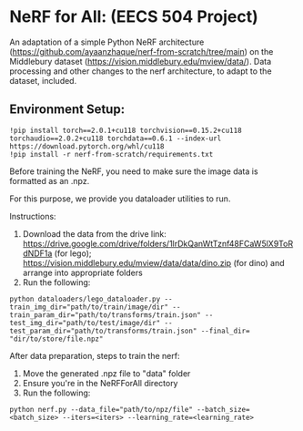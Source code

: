 # NeRF for All: (EECS 504 Project)

An adaptation of a simple Python NeRF architecture (https://github.com/ayaanzhaque/nerf-from-scratch/tree/main) on the Middlebury dataset (https://vision.middlebury.edu/mview/data/). Data processing and other changes to the nerf architecture, to adapt to the dataset, included.

## Environment Setup:

```
!pip install torch==2.0.1+cu118 torchvision==0.15.2+cu118 torchaudio==2.0.2+cu118 torchdata==0.6.1 --index-url https://download.pytorch.org/whl/cu118
!pip install -r nerf-from-scratch/requirements.txt
```

Before training the NeRF, you need to make sure the image data is formatted as an .npz.

For this purpose, we provide you dataloader utilities to run.

Instructions:
1. Download the data from the drive link: https://drive.google.com/drive/folders/1lrDkQanWtTznf48FCaW5lX9ToRdNDF1a (for lego); https://vision.middlebury.edu/mview/data/data/dino.zip (for dino) and arrange into appropriate folders
2. Run the following:
```
python dataloaders/lego_dataloader.py --train_img_dir="path/to/train/image/dir" --train_param_dir="path/to/transforms/train.json" --test_img_dir="path/to/test/image/dir" --test_param_dir="path/to/transforms/train.json" --final_dir= "dir/to/store/file.npz"
```

After data preparation, steps to train the nerf:

1. Move the generated .npz file to "data" folder
2. Ensure you're in the NeRFForAll directory
3. Run the following:

```
python nerf.py --data_file="path/to/npz/file" --batch_size=<batch_size> --iters=<iters> --learning_rate=<learning_rate>
```

